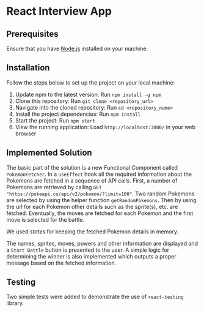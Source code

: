 # React Interview App

## Prerequisites

Ensure that you have [Node.js](https://nodejs.org/en/download/) installed on your machine.

## Installation

Follow the steps below to set up the project on your local machine:

1. Update npm to the latest version: Run `npm install -g npm`
2. Clone this repository: Run `git clone <repository_url>`
3. Navigate into the cloned repository: Run `cd <repository_name>`
4. Install the project dependencies: Run `npm install`
5. Start the project: Run `npm start`
6. View the running application: Load `http://localhost:3000/` in your web browser

## Implemented Solution

The basic part of the solution is a new Functional Component called `PokemonFetcher`. In a `useEffect` hook all the required information about the Pokemons are fetched in a sequence of API calls. First, a number of Pokemons are retrieved by calling `GET "https://pokeapi.co/api/v2/pokemon/?limit=100"`. Two random Pokemons are selected by using the helper function `getRandomPokemons`. Then by using the url for each Pokemon other details such as the sprite(s), etc. are fetched. Eventually, the moves are fetched for each Pokemon and the first move is selected for the battle.

We used _states_ for keeping the fetched Pokemon details in memory.

The names, sprites, moves, powers and other information are displayed and a `Start Battle` button is presented to the user. A simple logic for determining the winner is also implemented which outputs a proper message based on the fetched information.

## Testing

Two simple tests were added to demonstrate the use of `react-testing` library.
